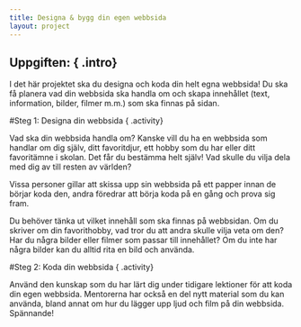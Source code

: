 ```yaml
---
title: Designa & bygg din egen webbsida
layout: project
---
```


## __Uppgiften:__ { .intro}
I det här projektet ska du designa och koda din helt egna webbsida! Du ska få planera vad din webbsida ska handla om och skapa innehållet (text, information, bilder, filmer m.m.) som ska finnas på sidan.

#Steg 1: Designa din webbsida { .activity}

Vad ska din webbsida handla om? Kanske vill du ha en webbsida som handlar om dig själv, ditt favoritdjur, ett hobby som du har eller ditt favoritämne i skolan. Det får du bestämma helt själv! Vad skulle du vilja dela med dig av till resten av världen? 

Vissa personer gillar att skissa upp sin webbsida på ett papper innan de börjar koda den, andra föredrar att börja koda på en gång och prova sig fram. 

Du behöver tänka ut vilket innehåll som ska finnas på webbsidan. Om du skriver om din favorithobby, vad tror du att andra skulle vilja veta om den? Har du några bilder eller filmer som passar till innehållet? Om du inte har några bilder kan du alltid rita en bild och använda.

#Steg 2: Koda din webbsida { .activity}

Använd den kunskap som du har lärt dig under tidigare lektioner för att koda din egen webbsida. Mentorerna har också en del nytt material som du kan använda, bland annat om hur du lägger upp ljud och film på din webbsida. Spännande!

